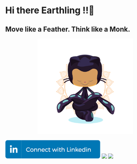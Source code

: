# Hi there Earthling !!👋
## Move like a Feather. Think like a Monk.
<p align="center">
  <img src = "https://github.com/shaktisingh96/shaktisingh96/blob/main/Image/yogitocat.png" width=300>
</p>
<img src="https://github.com/shaktisingh96/shaktisingh96/blob/main/Image/linkedin_connect_button.png" width="300"> <img src ="https://img.shields.io/badge/Gmail-D14836?style=for-the-badge&logo=gmail&logoColor=white"> <img src ="https://img.shields.io/badge/GitHub-100000?style=for-the-badge&logo=github&logoColor=white">

